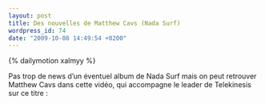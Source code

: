 ```yaml
---
layout: post
title: Des nouvelles de Matthew Cavs (Nada Surf)
wordpress_id: 74
date: "2009-10-08 14:49:54 +0200"
---
```


{% dailymotion xalmyy %}

Pas trop de news d’un éventuel album de Nada Surf mais on peut retrouver Matthew
Cavs dans cette vidéo, qui accompagne le leader de Telekinesis sur ce titre :
